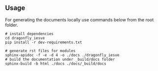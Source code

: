 
## Usage
For generating the documents locally use commands below from the root folder. 

```shell
# install dependencies
cd dragonfly_iesve
pip install -r dev-requirements.txt

# generate rst files for modules
sphinx-apidoc -f -e -d 4 -o ./docs ./dragonfly_iesve
# build the documentation under _build/docs folder
sphinx-build -b html ./docs ./docs/_build/docs
```
